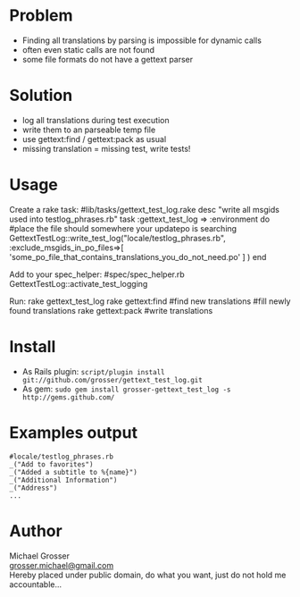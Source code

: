 Problem
=======
 - Finding all translations by parsing is impossible for dynamic calls
 - often even static calls are not found
 - some file formats do not have a gettext parser

Solution
========
 - log all translations during test execution
 - write them to an parseable temp file
 - use gettext:find / gettext:pack as usual
 - missing translation = missing test, write tests!

Usage
=====
  Create a rake task:
    #lib/tasks/gettext_test_log.rake
    desc "write all msgids used into testlog_phrases.rb"
    task :gettext_test_log => :environment do
      #place the file should somewhere your updatepo is searching
      GettextTestLog::write_test_log("locale/testlog_phrases.rb",
        :exclude_msgids_in_po_files=>[
          'some_po_file_that_contains_translations_you_do_not_need.po'
        ]
      )
    end

  Add to your spec_helper:
    #spec/spec_helper.rb
    GettextTestLog::activate_test_logging

  Run:
    rake gettext_test_log
    rake gettext:find  #find new translations
    #fill newly found translations
    rake gettext:pack #write translations

Install
=======
 - As Rails plugin: `script/plugin install git://github.com/grosser/gettext_test_log.git `
 - As gem: `sudo gem install grosser-gettext_test_log -s http://gems.github.com/`

Examples output
===============
    #locale/testlog_phrases.rb
    _("Add to favorites")
    _("Added a subtitle to %{name}")
    _("Additional Information")
    _("Address")
    ...

Author
======
Michael Grosser  
grosser.michael@gmail.com  
Hereby placed under public domain, do what you want, just do not hold me accountable...  